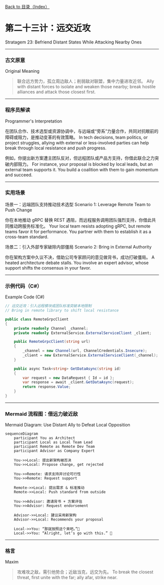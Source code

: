 [Back to 目录（Index）](https://github.com/uwspstar/The-36-Stratagems-for-Programmers/blob/main/Index.md)

# 第二十三计：远交近攻

Stratagem 23: Befriend Distant States While Attacking Nearby Ones

---

### 古文原意

Original Meaning

> 联合远方势力，孤立周边敌人；削弱敌对联盟，集中力量进攻近邻。
> Ally with distant forces to isolate and weaken those nearby; break hostile alliances and attack those closest first.

---

### 程序员解读

Programmer's Interpretation

在团队合作、技术选型或资源协调中，与远端或“旁系”力量合作，共同对抗眼前的障碍或阻力，是推动变革的有效策略。
In tech decisions, team politics, or project struggles, allying with external or less-involved parties can help break through local resistance and push progress.

例如，你提出新方案遭主团队反对，但远程团队或产品方支持，你借此联合之力突破内部阻力。
For instance, your proposal is blocked by local leads, but an external team supports it. You build a coalition with them to gain momentum and succeed.

---

### 实用场景

场景一：远端团队支持推动技术选型
Scenario 1: Leverage Remote Team to Push Change

你在本地推动 gRPC 替换 REST 遇阻，而远程服务调用团队强烈支持，你借此共同推动跨服务标准化。
Your local team resists adopting gRPC, but remote teams favor it for performance. You partner with them to establish it as a cross-team standard.

场景二：引入外部专家破除内部僵局
Scenario 2: Bring in External Authority

你在架构方案中久议不决，借助公司专家顾问的意见做背书，成功打破僵局。
A heated architecture debate stalls. You involve an expert advisor, whose support shifts the consensus in your favor.

---

### 示例代码（C#）

Example Code (C#)

```csharp
// 远交近攻：引入远程模块或团队标准突破本地限制
// Bring in remote library to shift local resistance

public class RemoteGrpcClient
{
    private readonly Channel _channel;
    private readonly ExternalService.ExternalServiceClient _client;

    public RemoteGrpcClient(string url)
    {
        _channel = new Channel(url, ChannelCredentials.Insecure);
        _client = new ExternalService.ExternalServiceClient(_channel);
    }

    public async Task<string> GetDataAsync(string id)
    {
        var request = new DataRequest { Id = id };
        var response = await _client.GetDataAsync(request);
        return response.Value;
    }
}
```

---

### Mermaid 流程图：借远力破近敌

Mermaid Diagram: Use Distant Ally to Defeat Local Opposition

```mermaid
sequenceDiagram
    participant You as Architect
    participant Local as Local Team Lead
    participant Remote as Remote Dev Team
    participant Advisor as Company Expert

    You->>Local: 提出新架构被否决  
    You->>Local: Propose change, get rejected

    You->>Remote: 请求支持并讨论可行性  
    You->>Remote: Request support

    Remote->>Local: 提出需求 & 标准推动  
    Remote->>Local: Push standard from outside

    You->>Advisor: 邀请背书 + 方案评估  
    You->>Advisor: Request endorsement

    Advisor->>Local: 建议采用新架构  
    Advisor->>Local: Recommends your proposal

    Local->>You: “那就按照这个来吧。”👏  
    Local->>You: “Alright, let’s go with this.” 👏
```

---

### 格言

Maxim

> 攻难攻之敌，需引他势合；近敌当克，远交为先。
> To break the closest threat, first unite with the far; ally afar, strike near.
